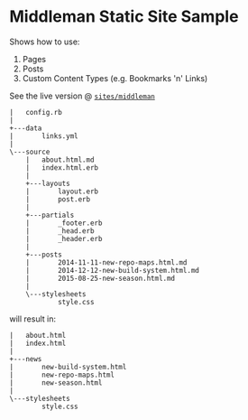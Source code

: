# Middleman Static Site Sample

Shows how to use:

1. Pages
2. Posts 
3. Custom Content Types (e.g. Bookmarks 'n' Links)

See the live version @ [`sites/middleman`](http://staystatic.github.io/sites/middleman)

```
|   config.rb
|
+---data
|       links.yml
|
\---source
    |   about.html.md
    |   index.html.erb
    |
    +---layouts
    |       layout.erb
    |       post.erb
    |
    +---partials
    |       _footer.erb
    |       _head.erb
    |       _header.erb
    |
    +---posts
    |       2014-11-11-new-repo-maps.html.md
    |       2014-12-12-new-build-system.html.md
    |       2015-08-25-new-season.html.md
    |
    \---stylesheets
            style.css
```

will result in:

```
|   about.html
|   index.html
|
+---news
|       new-build-system.html
|       new-repo-maps.html
|       new-season.html
|
\---stylesheets
        style.css
```
